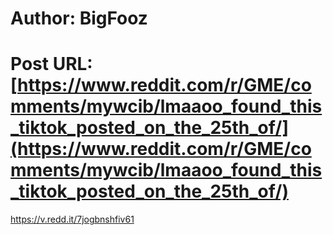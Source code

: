 # Author: BigFooz
# Post URL: [https://www.reddit.com/r/GME/comments/mywcib/lmaaoo_found_this_tiktok_posted_on_the_25th_of/](https://www.reddit.com/r/GME/comments/mywcib/lmaaoo_found_this_tiktok_posted_on_the_25th_of/)


https://v.redd.it/7jogbnshfiv61